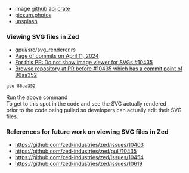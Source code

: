 

- image [github](https://github.com/image-rs/image) [api](https://docs.rs/image/0.25.1/image/) [crate](https://crates.io/crates/image)
- [picsum.photos](https://picsum.photos/)
- [unsplash](https://unsplash.com/)

### Viewing SVG files in Zed

- [gpui/src/svg_renderer.rs](https://github.com/zed-industries/zed/blob/main/crates/gpui/src/svg_renderer.rs)
- [Page of commits on April 11, 2024](https://github.com/zed-industries/zed/commits/main/?after=2386ae9f0e31f9eba7410ed3f5473bf33f38af9f+279)
- [For this PR: Do not show image viewer for SVGs #10435](https://github.com/zed-industries/zed/pull/10435)
- [Browse repository at PR before #10435 which has a commit point of 86aa352](https://github.com/zed-industries/zed/tree/86aa352ad9332eb8c6608231b4227cc9406a5fa4)

```rust
gco 86aa352
```

Run the above command   
To get to this spot in the code and see the SVG actually rendered   
prior to the code being pulled so developers can actually edit their SVG files.

### References for future work on viewing SVG files in Zed

- https://github.com/zed-industries/zed/issues/10403
- https://github.com/zed-industries/zed/pull/10435
- https://github.com/zed-industries/zed/issues/10454
- https://github.com/zed-industries/zed/issues/10619
